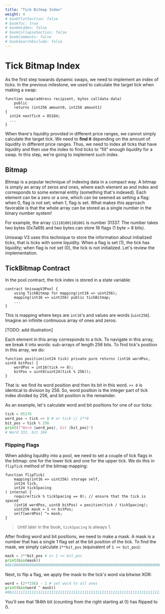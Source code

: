 ```yaml
---
title: "Tick Bitmap Index"
weight: 4
# bookFlatSection: false
# bookToc: true
# bookHidden: false
# bookCollapseSection: false
# bookComments: false
# bookSearchExclude: false
---
```


# Tick Bitmap Index

As the first step towards dynamic swaps, we need to implement an index of ticks. In the previous milestone, we used to
calculate the target tick when making a swap:
```solidity
function swap(address recipient, bytes calldata data)
    public
    returns (int256 amount0, int256 amount1)
{
  int24 nextTick = 85184;
  ...
}
```

When there's liquidity provided in different price ranges, we cannot simply calculate the target tick. We need to **find
it** depending on the amount of liquidity in different price ranges. Thus, we need to index all ticks that have liquidity
and then use the index to find ticks to "fill" enough liquidity for a swap. In this step, we're going to implement such
index.

## Bitmap

Bitmap is a popular technique of indexing data in a compact way. A bitmap is simply an array of zeros and ones, where
each element as and index and corresponds to some external entity (something that's indexed). Each element can be a zero
or a one, which can be seemed as setting a flag: when 0, flag is not set; when 1, flag is set. What makes this approach
favorable is that the whole array can be stored as a single number in the binary number system!

For example, the array `111101001101001` is number 31337. The number takes two bytes (0x7a69) and two bytes can store 16
flags (1 byte = 8 bits).

Uniswap V3 uses this technique to store the information about initialized ticks, that is ticks with some liquidity. When
a flag is set (1), the tick has liquidity; when flag is not set (0), the tick is not initialized. Let's review the
implementation.

## TickBitmap Contract

In the pool contract, the tick index is stored in a state variable:
```solidity
contract UniswapV3Pool {
    using TickBitmap for mapping(int16 => uint256);
    mapping(int16 => uint256) public tickBitmap;
    ...
}
```

This is mapping where keys are `int16`'s and values are words (`uint256`). Imagine an infinite continuous array of ones
and zeros:

[TODO: add illustration]

Each element in this array corresponds to a tick. To navigate in this array, we break it into words: sub-arrays of
length 256 bits. To find tick's position in this array, we do:

```solidity
function position(int24 tick) private pure returns (int16 wordPos, uint8 bitPos) {
    wordPos = int16(tick >> 8);
    bitPos = uint8(uint24(tick % 256));
}
```

That is: we find its word position and then its bit in this word. `>> 8` is identical to division by 256. So, word
position is the integer part of tick index divided by 256, and bit position is the remainder.

As an example, let's calculate word and bit positions for one of our ticks:
```python
tick = 85176
word_pos = tick >> 8 # or tick // 2**8
bit_pos = tick % 256
print(f"Word {word_pos}, bit {bit_pos}")
# Word 332, bit 184
```

### Flipping Flags

When adding liquidity into a pool, we need to set a couple of tick flags in the bitmap: one for the lower tick and one
for the upper tick. We do this in `flipTick` method of the bitmap mapping:
```solidity
function flipTick(
    mapping(int16 => uint256) storage self,
    int24 tick,
    int24 tickSpacing
) internal {
    require(tick % tickSpacing == 0); // ensure that the tick is spaced
    (int16 wordPos, uint8 bitPos) = position(tick / tickSpacing);
    uint256 mask = 1 << bitPos;
    self[wordPos] ^= mask;
}
```

> Until later in the book, `tickSpacing` is always 1.

After finding word and bit positions, we need to make a mask. A mask is a number that has a single 1 flag set at the
bit position of the tick. To find the mask, we simply calculate `2**bit_pos` (equivalent of `1 << bit_pos`):
```python
mask = 2**bit_pos # or 1 << bit_pos
print(bin(mask))
#0b10000000000000000000000000000000000000000000000000000000000000000000000000000000000000000000000000000000000000000000000000000000000000000000000000000000000000000000000000000000000000000
```

Next, to flip a flag, we apply the mask to the tick's word via bitwise XOR:
```python
word = (2**256) - 1 # set word to all ones
print(bin(word ^ mask))
#0b11111111111111111111111111111111111111111111111111111111111111111111111->0<-1111111111111111111111111111111111111111111111111111111111111111111111111111111111111111111111111111111111111111111111111111111111111111111111111111111111111111111111111111111111111111
```

You'll see that 184th bit (counting from the right starting at 0) has flipped to 0.